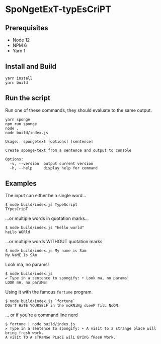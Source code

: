 # SpoNgetExT-typEsCriPT

## Prerequisites

- Node 12
- NPM 6
- Yarn 1

## Install and Build

```shell
yarn install
yarn build
```

## Run the script

Run one of these commands, they should evaluate to the same output.

```shell
yarn sponge
npm run sponge
node .
node build/index.js
```

```shell
Usage:  spongetext [options] [sentence]

Create sponge-text from a sentence and output to console

Options:
  -v, --version  output current version
  -h, --help     display help for command
```

## Examples

The input can either be a single word...

```shell
$ node build/index.js TypeScript
TYpesCripT
```

...or multiple words in quotation marks...

```shell
$ node build/index.js "hello world"
heLlo WORld
```

...or multiple words WITHOUT quotation marks

```shell
$ node build/index.js My name is Sam
My NaME Is SAm
```

Look ma, no params!

```shell
$ node build/index.js
✔ Type in a sentence to spongify: ‣ Look ma, no params!
LOOK mA, no paraMS!
```

Using it with the famous `fortune` program.

```shell
$ node build/index.js `fortune`
DOn'T HaTE YOURSELF in the moRNiNg sLeeP TilL NoON.
```

... or if you're a command line nerd

```shell
$ fortune | node build/index.js
✔ Type in a sentence to spongify: ‣ A visit to a strange place will bring fresh work.
A visIt TO A sTRaNGe PLacE wilL BrInG fResH Work.
```
